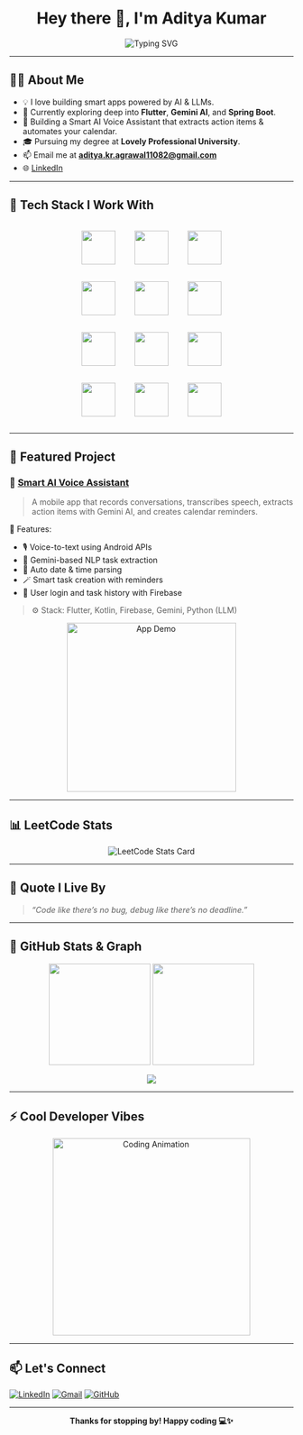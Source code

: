 <h1 align="center">Hey there 👋, I'm Aditya Kumar</h1>

<p align="center">
  <img src="https://readme-typing-svg.demolab.com?font=Fira+Code&size=24&pause=1000&color=00F7FF&center=true&vCenter=true&width=440&lines=AI+Explorer+%F0%9F%9A%80;+SpringBoot+Developer+%F0%9F%94%A5;Code.+Create.+Innovate." alt="Typing SVG" />
</p>

---

## 👨‍💻 About Me

- 💡 I love building smart apps powered by AI & LLMs.
- 🧠 Currently exploring deep into **Flutter**, **Gemini AI**, and **Spring Boot**.
- 🔭 Building a Smart AI Voice Assistant that extracts action items & automates your calendar.
- 🎓 Pursuing my degree at **Lovely Professional University**.
- 📫 Email me at **aditya.kr.agrawal11082@gmail.com**
- 🌐 [LinkedIn](https://www.linkedin.com/in/aditya-kumar-11082003-babua/)

---

## 🚀 Tech Stack I Work With

<p align="center">
  <img src="https://cdn.jsdelivr.net/gh/devicons/devicon/icons/python/python-original.svg" width="60" style="margin:15px; animation: float 4s ease-in-out infinite;" />
  <img src="https://cdn.jsdelivr.net/gh/devicons/devicon/icons/cplusplus/cplusplus-original.svg" width="60" style="margin:15px; animation: float 4s ease-in-out infinite;" />
  <img src="https://cdn.jsdelivr.net/gh/devicons/devicon/icons/java/java-original.svg" width="60" style="margin:15px; animation: float 4s ease-in-out infinite;" />
  <br/>
  <img src="https://cdn.jsdelivr.net/gh/devicons/devicon/icons/flutter/flutter-original.svg" width="60" style="margin:15px;" />
  <img src="https://cdn.jsdelivr.net/gh/devicons/devicon/icons/kotlin/kotlin-original.svg" width="60" style="margin:15px;" />
  <img src="https://cdn.jsdelivr.net/gh/devicons/devicon/icons/spring/spring-original.svg" width="60" style="margin:15px;" />
  <br/>
  <img src="https://cdn.jsdelivr.net/gh/devicons/devicon/icons/firebase/firebase-plain.svg" width="60" style="margin:15px;" />
  <img src="https://cdn.jsdelivr.net/gh/devicons/devicon/icons/mongodb/mongodb-original.svg" width="60" style="margin:15px;" />
  <img src="https://cdn.jsdelivr.net/gh/devicons/devicon/icons/nodejs/nodejs-original.svg" width="60" style="margin:15px;" />
  <br/>
  <img src="https://cdn.jsdelivr.net/gh/devicons/devicon/icons/mysql/mysql-original.svg" width="60" style="margin:15px;" />
  <img src="https://cdn.jsdelivr.net/gh/devicons/devicon/icons/androidstudio/androidstudio-original.svg" width="60" style="margin:15px;" />
  <img src="https://cdn.jsdelivr.net/gh/devicons/devicon/icons/html5/html5-original.svg" width="60" style="margin:15px;" />
</p>

---

## 📱 Featured Project

### 🎤 [Smart AI Voice Assistant](https://github.com/adityakr1108/Smart-AI-Voice-Assistant-Mobile-App)

> A mobile app that records conversations, transcribes speech, extracts action items with Gemini AI, and creates calendar reminders.

🚀 Features:
- 🎙️ Voice-to-text using Android APIs  
- 🧠 Gemini-based NLP task extraction  
- 📅 Auto date & time parsing  
- 🪄 Smart task creation with reminders  
- 🔐 User login and task history with Firebase

> ⚙️ Stack: Flutter, Kotlin, Firebase, Gemini, Python (LLM)

<p align="center">
  <img src="https://github.com/adityakr1108/Smart-AI-Voice-Assistant-Mobile-App/blob/main/assets/demo.gif?raw=true" width="300" alt="App Demo"/>
</p>

---

## 📊 LeetCode Stats

<p align="center">
  <img src="https://leetcard.jacoblin.cool/aditya_Kumar_1108?theme=dark&font=Baloo+Bhai&ext=activity" alt="LeetCode Stats Card" />
</p>

---

## 🧠 Quote I Live By

> *“Code like there’s no bug, debug like there’s no deadline.”*

---

## 🧩 GitHub Stats & Graph

<p align="center">
  <img src="https://github-readme-stats.vercel.app/api?username=adityakr1108&show_icons=true&theme=radical&count_private=true" height="180"/>
  <img src="https://github-readme-stats.vercel.app/api/top-langs/?username=adityakr1108&layout=compact&theme=radical" height="180"/>
</p>

<p align="center">
  <img src="https://github-readme-activity-graph.vercel.app/graph?username=adityakr1108&theme=radical&area=true&hide_border=true" />
</p>

---

## ⚡ Cool Developer Vibes

<p align="center">
  <img src="https://media.giphy.com/media/qgQUggAC3Pfv687qPC/giphy.gif" width="350" alt="Coding Animation" />
</p>

---

## 📫 Let's Connect

[![LinkedIn](https://img.shields.io/badge/LinkedIn-Connect-blue?style=flat&logo=linkedin)](https://www.linkedin.com/in/aditya-kumar-11082003-babua/)
[![Gmail](https://img.shields.io/badge/Gmail-Contact-red?style=flat&logo=gmail)](mailto:aditya.kr.agrawal11082@gmail.com)
[![GitHub](https://img.shields.io/badge/GitHub-Follow-black?style=flat&logo=github)](https://github.com/adityakr1108)

---

<p align="center"><b>Thanks for stopping by! Happy coding 💻✨</b></p>
